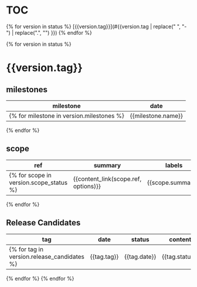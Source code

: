 # TOC

{% for version in status %}
[{{version.tag}}](#{{version.tag | replace(" ", "-") | replace(".", "") }})
{% endfor %}

{% for version in status %}
# {{version.tag}}

## milestones

|milestone|date|
|-|-|
{% for milestone in version.milestones %}|{{milestone.name}}|{{milestone.date}}|
{% endfor %}

## scope

|ref|summary|labels|milestones|
|-|-|-|-|
{% for scope in version.scope_status %}|{{content_link(scope.ref, options)}}|{{scope.summary}}|{{scope.labels | join('<br>')}}|{{scope.milestones | join('<br>')}}|
{% endfor %}

## Release Candidates

|tag|date|status|content|
|-|-|-|-|
{% for tag in version.release_candidates %}|{{tag.tag}}|{{tag.date}}|{{tag.status}}|{{map(partial(content_link, options=options), tag.content) | join('<br>')}}|
{% endfor %}
{% endfor %}
